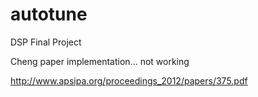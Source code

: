 # autotune
DSP Final Project

Cheng paper implementation... not working

http://www.apsipa.org/proceedings_2012/papers/375.pdf
